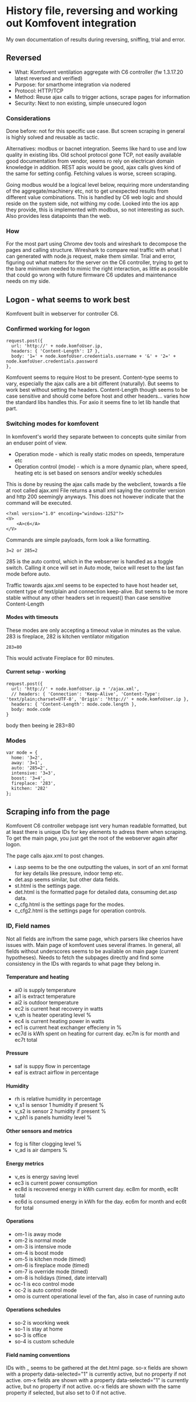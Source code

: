# History file, reversing and working out Komfovent integration
My own documentation of results during reversing, sniffing, trial and error. 

## Reversed
- What: Komfovent ventilation aggregate with C6 controller (fw 1.3.17.20 latest reversed and verified)
- Purpose: for smarthome integration via nodered
- Protocol: HTTP/TCP
- Method: Reuse ajax calls to trigger actions, scrape pages for information
- Security: Next to non existing, simple unsecured logon

### Considerations
Done before: not for this specific use case. But screen scraping in general is highly solved and reusable as tactic.

Alternatives: modbus or bacnet integration. Seems like hard to use and low quality in existing libs. Old school protocol gone TCP, not easily available good documentation from vendor, seems ro rely on electrican domain knowledge in addition. REST apis would be good, ajax calls gives kind of the same for setting config. Fetching values is worse, screen scraping. 

Going modbus would be a logical level below, requiring more understanding of the aggregate/machinery etc, not to get unexpected results from different value combinations. This is handled by C6 web logic and should reside on the system side, not withing my code. 
Looked into the ios app they provide, this is implemented with modbus, so not interesting as such. Also provides less datapoints than the web.

### How
For the most part using Chrome dev tools and wireshark to decompose the pages and calling structure.
Wireshark to compare real traffic with what I can generated with node.js request, make them similar.
Trial and error, figuring out what matters for the server on the C6 controller, trying to get to the bare minimum needed to mimic the right interaction, as little as possible that could go wrong with future firmware C6 updates and maintenance needs on my side.

## Logon - what seems to work best
Komfovent built in webserver for controller C6.

### Confirmed working for logon
	request.post({
      url: 'http://' + node.komfoUser.ip,
      headers: { 'Content-Length': 17 },
      body: '1=' + node.komfoUser.credentials.username + '&' + '2=' + node.komfoUser.credentials.password
    },

Komfovent seems to require Host to be present.
Content-type seems to vary, especially the ajax calls are a bit different (naturally). But seems to work best without setting the headers.
Content-Length though seems to be case sensitive and should come before	host and other headers... varies how the standard libs handles this. For axio it seems fine to let lib handle that part.

### Switching modes for komfovent
In komfovent's world they separate between to concepts quite similar from an enduser point of view.
- Operation mode - which is really static modes on speeds, temperature etc
- Operation control (mode) - which is a more dynamic plan, where speed, heating etc is set based on sensors and/or weekly schedules

This is done by reusing the ajax calls made by the webclient, towards a file at root called ajax.xml
File returns a small xml saying the controller version and http 200 seemingly anyways. This does not however indicate that the command will be executed.

	<?xml version="1.0" encoding="windows-1252"?>
	<V>
		<A>c6</A>
	</V>
Commands are simple payloads, form look a like formatting.

	3=2 or 285=2
285 is the auto control, which in the webserver is handled as a toggle switch. Calling it once will set in Auto mode, twice will reset to the last fan mode before auto. 

Traffic towards ajax.xml seems to be expected to have host header set, content type of text/plain and connection keep-alive. But seems to be more stable without any other headers set in request() than case sensitive Content-Length

#### Modes with timeouts
These modes are only accepting a timeout value in minutes as the value. 283 is fireplace, 282 is kitchen ventilator mitigation

	283=80
This would activate Fireplace for 80 minutes.

#### Current setup - working

	request.post({
      url: 'http://' + node.komfoUser.ip + '/ajax.xml',
      // headers: { 'Connection': 'Keep-Alive', 'Content-Type': 'text/plain;charset=UTF-8', 'Origin': 'http://' + node.komfoUser.ip },
      headers: { 'Content-Length': mode.code.length },
      body: mode.code
    } 
body then beeing ie 283=80

### Modes

	var mode = {
      home: '3=2',
      away: '3=1',
      auto: '285=2',
      intensive: '3=3',
      boost: '3=4',
      fireplace: '283',
      kitchen: '282'
    };

## Scraping info from the page
Komfovent C6 controller webpage isnt very human readable formatted, but at least there is unique IDs for key elements to adress them when scraping.
To get the main page, you just get the root of the webserver again after logon.

The page calls ajax.xml to post changes. 
- i.asp seems to be the one outputting the values, in sort of an xml format for key details like pressure, indoor temp etc.
- det.asp seems similar, but other data fields.
- st.html is the settings page.
- det.html is the formatted page for detailed data, consuming det.asp data.
- c_cfg.html is the settings page for the modes.
- c_cfg2.html is the settings page for operation controls.

### ID, Field names
Not all fields are in/from the same page, which parsers like cheerios have issues with. Main page of komfovent uses several iframes.
In general, all fields without underscores seems to be available on main page (current hypotheses). Needs to fetch the subpages directly and find some consistency in the IDs with regards to what page they belong in.

#### Temperature and heating
- ai0 is supply temperature
- ai1 is extract temperature
- ai2 is outdoor temperature
- ec2 is current heat recovery in watts
- v_eh is heater operating level %
- ec4 is current heating power in watts
- ec1 is current heat exchanger effecieny in %
- ec7d is kWh spent on heating for current day. ec7m is for month and ec7t total

#### Pressure
- saf is suppy flow in percentage
- eaf is extract airflow in percentage

#### Humidity
- rh is relative humidity in percentage
- v_s1 is sensor 1 humidity if present %
- v_s2 is sensor 2 humidity if present %
- v_ph1 is panels humidity level %

#### Other sensors and metrics
- fcg is filter clogging level %
- v_ad is air dampers %

#### Energy metrics
- v_es is energy saving level
- ec3 is current power consumption
- ec8d is recovered energy in kWh current day. ec8m for month, ec8t total
- ec6d is consumed energy in kWh for the day. ec6m for month and ec6t for total

#### Operations
- om-1 is away mode
- om-2 is normal mode
- om-3 is intensive mode
- om-4 is boost mode
- om-5 is kitchen mode (timed)
- om-6 is fireplace mode (timed)
- om-7 is override mode (timed)
- om-8 is holidays (timed, date intervall)
- oc-1 is eco control mode
- oc-2 is auto control mode
- omo is current operational level of the fan, also in case of running auto

#### Operations schedules
- so-2 is woorking week
- so-1 is stay at home
- so-3 is office
- so-4 is custom schedule

#### Field naming conventions
IDs with _ seems to be gathered at the det.html page.
so-x fields are shown with a property data-selected="1" is currently active, but no property if not active.
om-x fields are shown with a property data-selected="1" is currently active, but no property if not active.
oc-x fields are shown with the same property if selected, but also set to 0 if not active.




